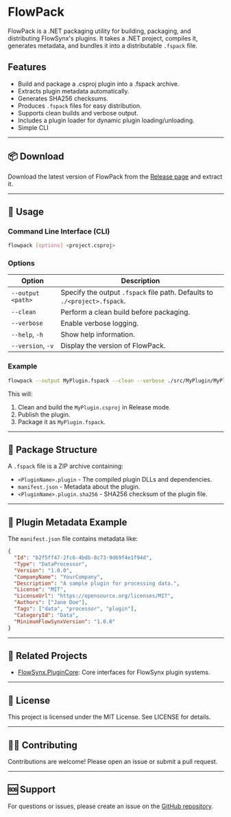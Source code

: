 # FlowPack

FlowPack is a .NET packaging utility for building, packaging, and distributing FlowSynx's plugins. It takes a .NET project, compiles it, generates metadata, and bundles it into a distributable `.fspack` file.

## Features

- Build and package a .csproj plugin into a .fspack archive.
- Extracts plugin metadata automatically.
- Generates SHA256 checksums.
- Produces `.fspack` files for easy distribution.
- Supports clean builds and verbose output.
- Includes a plugin loader for dynamic plugin loading/unloading.
- Simple CLI

---

## 📦 Download

Download the latest version of FlowPack from the [Release page](https://github.com/flowsynx/flowpack/releases) and extract it.

---

## 🚀 Usage

### Command Line Interface (CLI)

```bash
flowpack [options] <project.csproj>
```

### Options

| Option            | Description                                                               |
| ----------------- | ------------------------------------------------------------------------- |
| `--output <path>` | Specify the output `.fspack` file path. Defaults to `./<project>.fspack`. |
| `--clean`         | Perform a clean build before packaging.                                   |
| `--verbose`       | Enable verbose logging.                                                   |
| `--help`, `-h`    | Show help information.                                                    |
| `--version`, `-v` | Display the version of FlowPack.                                          |

### Example

```bash
flowpack --output MyPlugin.fspack --clean --verbose ./src/MyPlugin/MyPlugin.csproj
```

This will:

1. Clean and build the `MyPlugin.csproj` in Release mode.
2. Publish the plugin.
3. Package it as `MyPlugin.fspack`.

---

## 📂 Package Structure

A `.fspack` file is a ZIP archive containing:

- `<PluginName>.plugin` - The compiled plugin DLLs and dependencies.
- `manifest.json` - Metadata about the plugin.
- `<PluginName>.plugin.sha256` - SHA256 checksum of the plugin file.

---

## 📝 Plugin Metadata Example

The `manifest.json` file contains metadata like:

```json
{
  "Id": "b2f5ff47-2fc6-4bdb-8c73-9d69f4e1f94d",
  "Type": "DataProcessor",
  "Version": "1.0.0",
  "CompanyName": "YourCompany",
  "Description": "A sample plugin for processing data.",
  "License": "MIT",
  "LicenseUrl": "https://opensource.org/licenses/MIT",
  "Authors": ["Jane Doe"],
  "Tags": ["data", "processor", "plugin"],
  "CategoryId": "Data",
  "MinimumFlowSynxVersion": "1.0.0"
}
```

---

## 🔗 Related Projects

- [FlowSynx.PluginCore](https://github.com/flowsynx/plugin-core): Core interfaces for FlowSynx plugin systems.

---

## 📜 License

This project is licensed under the MIT License. See LICENSE for details.

---

## 👨‍💻 Contributing

Contributions are welcome! Please open an issue or submit a pull request.

---

## 🆘 Support

For questions or issues, please create an issue on the [GitHub repository](https://github.com/flowsynx/flowpack/issues).